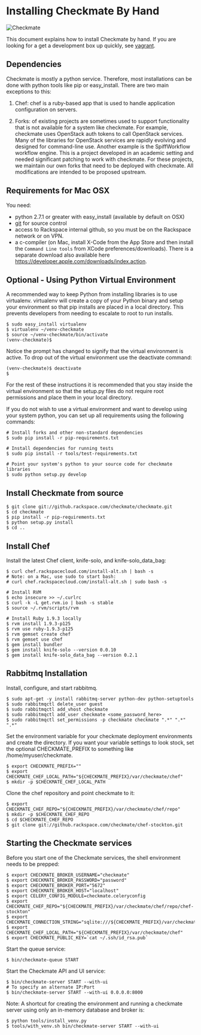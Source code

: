 # Installing Checkmate By Hand
![Checkmate](https://github.rackspace.com/checkmate/checkmate/raw/master/checkmate/static/img/checkmate.png)


This document explains how to install Checkmate by hand. If you are looking for
a get a development box up quickly, see
[vagrant](https://github.rackspace.com/checkmate/checkmate/blob/master/vagrant/README.md).

## Dependencies

Checkmate is mostly a python service. Therefore, most installations can be
done with python tools like pip or easy_install. There are two main exceptions
to this:

1. Chef: chef is a ruby-based app that is used to handle application
configuration on servers.

2. Forks: of existing projects are sometimes used to support functionality that
is not available for a system like checkmate. For example, checkmate uses
OpenStack auth tokens to call OpenStack services. Many of the libraries for
OpenStack services are rapidly evolving and designed for command-line use.
Another example is the SpiffWorkflow workflow engine. This is a project
developed in an academic setting and needed significant patching to work with
checkmate. For these projects, we maintain our own forks that need to be
deployed with checkmate. All modifications are intended to be proposed upstream.

## Requirements for Mac OSX

You need:

- python 2.7.1 or greater with easy_install (available by default on OSX)
- [git](http://git-scm.com/download) for source control
- access to Rackspace internal github, so you must be on the Rackspace network
  or on VPN.
- a c-compiler (on Mac, install X-Code from the App Store and then install the
  `Command Line tools` from XCode preferences/downloads). There is a separate
  download also available here
  https://developer.apple.com/downloads/index.action.

## Optional - Using Python Virtual Environment

A recommended way to keep Python from installing libraries is to use
virtualenv. virtualenv will create a copy of your Python binary and setup your
environment so that pip installs are placed in a local directory. This prevents
developers from needing to escalate to root to run installs.

    $ sudo easy_install virtualenv
    $ virtualenv ~/venv-checkmate
    $ source ~/venv-checkmate/bin/activate
    (venv-checkmate)$

Notice the prompt has changed to signify that the virtual environment is active.
To drop out of the virtual environment use the deactivate command:

    (venv-checkmate)$ deactivate
    $

For the rest of these instructions it is recommended that you stay inside the
virtual environment so that the setup.py files do not require root permissions
and place them in your local directory.

If you do not wish to use a virtual environment and want to develop using your
system python, you can set up all requirements using the following commands:

    # Install forks and other non-standard dependencies
    $ sudo pip install -r pip-requirements.txt

    # Install dependencies for running tests
    $ sudo pip install -r tools/test-requirements.txt

    # Point your system's python to your source code for checkmate libraries
    $ sudo python setup.py develop


## Install Checkmate from source

    $ git clone git://github.rackspace.com/checkmate/checkmate.git
    $ cd checkmate
    $ pip install -r pip-requirements.txt
    $ python setup.py install
    $ cd ..

## Install Chef

Install the latest Chef client, knife-solo, and knife-solo_data_bag:

    $ curl chef.rackspacecloud.com/install-alt.sh | bash -s
    # Note: on a Mac, use sudo to start bash:
    # curl chef.rackspacecloud.com/install-alt.sh | sudo bash -s

    # Install RVM
    $ echo insecure >> ~/.curlrc
    $ curl -k -L get.rvm.io | bash -s stable
    $ source ~/.rvm/scripts/rvm

    # Install Ruby 1.9.3 locally
    $ rvm install 1.9.3-p125
    $ rvm use ruby-1.9.3-p125
    $ rvm gemset create chef
    $ rvm gemset use chef
    $ gem install bundler
    $ gem install knife-solo --version 0.0.10
    $ gem install knife-solo_data_bag --version 0.2.1

## Rabbitmq Installation

Install, configure, and start rabbitmq.

    $ sudo apt-get -y install rabbitmq-server python-dev python-setuptools
    $ sudo rabbitmqctl delete_user guest
    $ sudo rabbitmqctl add_vhost checkmate
    $ sudo rabbitmqctl add_user checkmate <some_password_here>
    $ sudo rabbitmqctl set_permissions -p checkmate checkmate ".*" ".*" ".*"

Set the environment variable for your checkmate deployment environments and
create the directory. If you want your variable settings to look stock, set
the optional CHECKMATE_PREFIX to something like /home/myuser/checkmate.

    $ export CHECKMATE_PREFIX=""
    $ export CHECKMATE_CHEF_LOCAL_PATH="${CHECKMATE_PREFIX}/var/checkmate/chef"
    $ mkdir -p $CHECKMATE_CHEF_LOCAL_PATH

Clone the chef repository and point checkmate to it:

    $ export CHECKMATE_CHEF_REPO="${CHECKMATE_PREFIX}/var/checkmate/chef/repo"
    $ mkdir -p $CHECKMATE_CHEF_REPO
    $ cd $CHECKMATE_CHEF_REPO
    $ git clone git://github.rackspace.com/checkmate/chef-stockton.git

## Starting the Checkmate services

Before you start one of the Checkmate services, the shell environment needs to
be prepped:

    $ export CHECKMATE_BROKER_USERNAME="checkmate"
    $ export CHECKMATE_BROKER_PASSWORD="password"
    $ export CHECKMATE_BROKER_PORT="5672"
    $ export CHECKMATE_BROKER_HOST="localhost"
    $ export CELERY_CONFIG_MODULE=checkmate.celeryconfig
    $ export CHECKMATE_CHEF_REPO="${CHECKMATE_PREFIX}/var/checkmate/chef/repo/chef-stockton"
    $ export CHECKMATE_CONNECTION_STRING="sqlite:///${CHECKMATE_PREFIX}/var/checkmate/data/db.sqlite"
    $ export CHECKMATE_CHEF_LOCAL_PATH="${CHECKMATE_PREFIX}/var/checkmate/chef"
    $ export CHECKMATE_PUBLIC_KEY=`cat ~/.ssh/id_rsa.pub`

Start the queue service:

    $ bin/checkmate-queue START

Start the Checkmate API and UI service:

    $ bin/checkmate-server START --with-ui
    # To specify an alternate IP:Port
    $ bin/checkmate-server START --with-ui 0.0.0.0:8000


Note: A shortcut for creating the environment and running a checkmate server
using only an in-memory database and broker is:

    $ python tools/install_venv.py
    $ tools/with_venv.sh bin/checkmate-server START --with-ui
